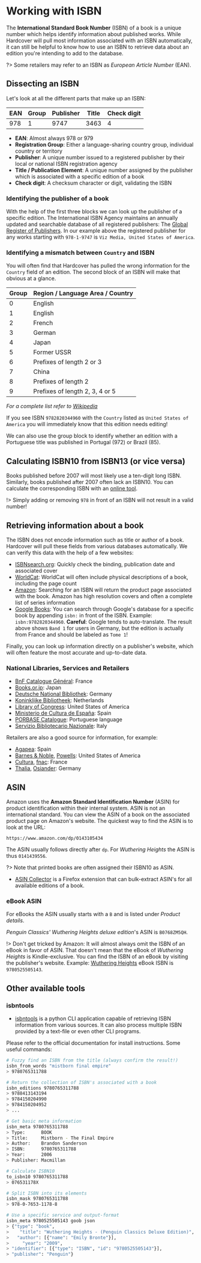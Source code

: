 # Working with ISBN

The **International Standard Book Number** (ISBN) of a book is a unique number
which helps identify information about published works. While Hardcover will
pull most information associated with an ISBN automatically, it can still be
helpful to know how to use an ISBN to retrieve data about an edition you're
intending to add to the database.

?> Some retailers may refer to an ISBN as *European Article Number* (EAN).

## Dissecting an ISBN

Let's look at all the different parts that make up an ISBN:

| EAN | Group | Publisher | Title | Check digit |
| --- | ----- | --------- | ----- | ----------- |
| 978 | 1     | 9747      | 3463  | 4           |

- **EAN**: Almost always 978 or 979
- **Registration Group**: Either a language-sharing country group, individual
country or territory
- **Publisher**: A unique number issued to a registered publisher by their local
or national ISBN registration agency
- **Title / Publication Element**: A unique number assigned by the publisher which is
associated with a specific edition of a book
- **Check digit**: A checksum character or digit, validating the ISBN

### Identifying the publisher of a book

With the help of the first three blocks we can look up the publisher of a
specific edition. The International ISBN Agency maintains an annually updated and searchable database of all registered publishers: The [Global Register of Publishers](https://grp.isbn-international.org/).
In our example above the registered publisher for any works starting with `978-1-9747` is `Viz Media, United States of America`.

### Identifying a mismatch between `Country` and ISBN

You will often find that Hardcover has pulled the wrong information for the
`Country` field of an edition. The second block of an ISBN will make that obvious
at a glance. 

| Group | Region / Language Area / Country     |
| ----- | ------------------------------------ |
| 0     | English                              |
| 1     | English                              |
| 2     | French                               |
| 3     | German                               |
| 4     | Japan                                |
| 5     | Former USSR                          |
| 6     | Prefixes of length 2 or 3            |
| 7     | China                                |
| 8     | Prefixes of length 2                 |
| 9     | Prefixes of length 2, 3, 4 or 5      |

*For a complete list refer to [Wikipedia](https://en.wikipedia.org/wiki/List_of_ISBN_registration_groups)*

If you see ISBN `9782820344960` with the `Country` listed as `United States of
America` you will immediately know that this edition needs editing!

We can also use the group block to identify whether an edition with a Portuguese title was published in Portugal (972) or Brazil (85).

## Calculating ISBN10 from ISBN13 (or vice versa)

Books published before 2007 will most likely use a ten-digit long ISBN. Similarly,
books published after 2007 often lack an ISBN10. You can calculate the
corresponding ISBN with an [online
tool](http://www.hahnlibrary.net/libraries/isbncalc.html).

!> Simply adding or removing ``978`` in front of an ISBN will not result in a valid number! 

## Retrieving information about a book

The ISBN does not encode information such as title or author of a book.
Hardcover will pull these fields from various databases automatically. We can
verify this data with the help of a few websites:

* [ISBNsearch.org](https://isbnsearch.org): Quickly check the binding,
publication date and associated cover
* [WorldCat](https://search.worldcat.org/): WorldCat will often include physical
descriptions of a book, including the page count
* [Amazon](https://amazon.com): Searching for an ISBN will return the product
page associated with the book. Amazon has high resolution covers and often a
complete list of series information
* [Google Books](https://books.google.com): You can search through Google's
database for a specific book by appending `isbn:` in front of the ISBN. Example:
`isbn:9782820344960`. **Careful**: Google tends to auto-translate. The result above shows ``Band 1`` for users in Germany, but the edition is actually from France and should be labeled as ``Tome 1``!

Finally, you can look up information directly on a publisher's website, which
will often feature the most accurate and up-to-date data.

### National Libraries, Services and Retailers

* [BnF Catalogue Général](https://catalogue.bnf.fr): France
* [Books.or.jp](https://www.books.or.jp/): Japan
* [Deutsche National Bibliothek](https://katalog.dnb.de/DE/home.html?v=plist): Germany
* [Koninklijke Bibliotheek](https://www.kb.nl/en/research-find): Netherlands
* [Library of Congress](https://www.loc.gov/): United States of America
* [Ministerio de Cultura de España](https://www.cultura.gob.es/en/cultura/libro/isbn.html): Spain
* [PORBASE Catalogue](https://urn.porbase.org): Portuguese language
* [Servizio Bibliotecario Nazionale](https://opac.sbn.it/): Italy

Retailers are also a good source for information, for example:

* [Agapea](https://www.agapea.com/): Spain
* [Barnes & Noble](https://www.barnesandnoble.com/), [Powells](https://www.powells.com/): United States of America
* [Cultura](https://www.cultura.com/), [fnac](https://www.fnac.com): France
* [Thalia](https://www.thalia.de/), [Osiander](https://www.osiander.de/): Germany

## ASIN

Amazon uses the **Amazon Standard Identification Number** (ASIN) for product
identification within their internal system. ASIN is not an international
standard. You can view the ASIN of a book on the associated product page on
Amazon's website. The quickest way to find the ASIN is to look at the URL:

`https://www.amazon.com/dp/0143105434`

The ASIN usually follows directly after `dp`. For *Wuthering Heights* the ASIN
is thus `0141439556`. 

?> Note that printed books are often assigned their ISBN10 as ASIN.

* [ASIN Collector](https://addons.mozilla.org/en-US/firefox/addon/asin-collector/) is a Firefox extension that can bulk-extract ASIN's for all available editions of a book.

### eBook ASIN

For eBooks the ASIN usually starts with a `B` and is listed under *Product
details*.

*Penguin Classics' Wuthering Heights deluxe edition*'s ASIN is `B0768ZM5QH`.

!> Don't get tricked by Amazon: It will almost always omit the ISBN of an eBook
in favor of ASIN. That doesn't mean that the eBook of *Wuthering Heights* is
Kindle-exclusive. You can find the ISBN of an eBook by visiting the publisher's
website. Example: [Wuthering Heights](https://www.penguinrandomhouse.com/books/286389/wuthering-heights-by-emily-bronte/) eBook ISBN is `9780525505143`.

## Other available tools

### isbntools
* [isbntools](https://pypi.org/project/isbntools/) is a python CLI application
capable of retrieving ISBN information from various sources. It can also process
multiple ISBN provided by a text-file or even other CLI programs.

Please refer to the official documentation for install instructions. Some useful commands:

```bash
# Fuzzy find an ISBN from the title (always confirm the result!)
isbn_from_words "mistborn final empire"
> 9780765311788

# Return the collection of ISBN's associated with a book
isbn_editions 9780765311788
> 9788413143194
> 9784150204990
> 9784150204952
> ...

# Get basic meta information
isbn_meta 9780765311788
> Type:      BOOK
> Title:     Mistborn - The Final Empire
> Author:    Brandon Sanderson
> ISBN:      9780765311788
> Year:      2006
> Publisher: Macmillan

# Calculate ISBN10
to_isbn10 9780765311788
> 076531178X

# Split ISBN into its elements
isbn_mask 9780765311788
> 978-0-7653-1178-8

# Use a specific service and output-format
isbn_meta 9780525505143 goob json
> {"type": "book",
>    "title": "Wuthering Heights - (Penguin Classics Deluxe Edition)",
>   "author": [{"name": "Emily Bronte"}],
>     "year": "2009",
> "identifier": [{"type": "ISBN", "id": "9780525505143"}],
> "publisher": "Penguin"}
```
